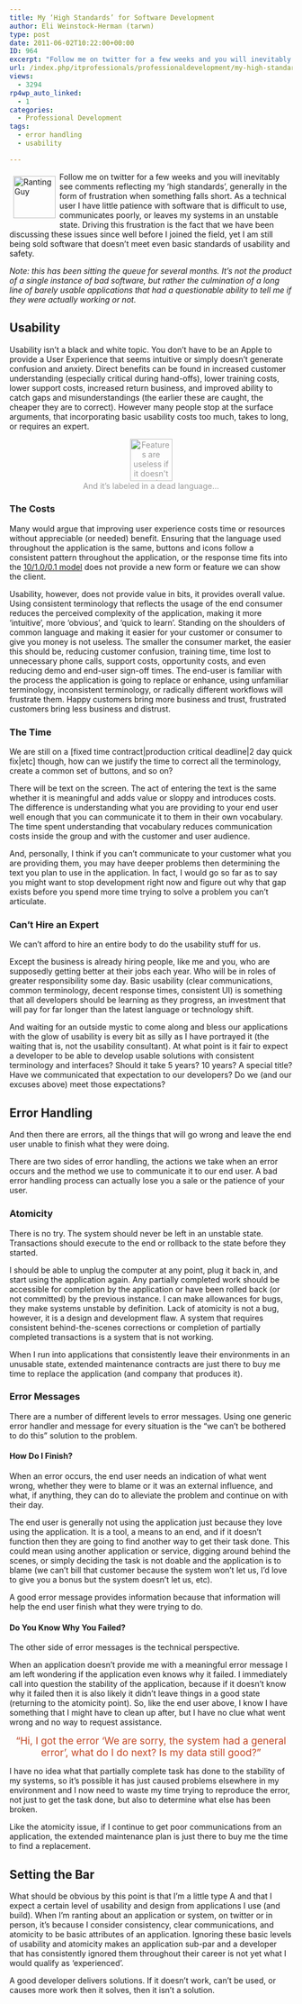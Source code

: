 ```yaml
---
title: My ‘High Standards’ for Software Development
author: Eli Weinstock-Herman (tarwn)
type: post
date: 2011-06-02T10:22:00+00:00
ID: 964
excerpt: "Follow me on twitter for a few weeks and you will inevitably see comments reflecting my 'high standards', generally in the form of frustration when something falls short. As a technical user I have little patience with software that is difficult to use, communicates poorly, or leaves my systems in an unstable state. Driving this frustration is the fact that we have been discussing these issues since well before I joined the field, yet I am still being sold software that doesn't meet even basic standards of usability and safety."
url: /index.php/itprofessionals/professionaldevelopment/my-high-standards-for-software/
views:
  - 3294
rp4wp_auto_linked:
  - 1
categories:
  - Professional Development
tags:
  - error handling
  - usability

---
```

<div style="float: left; margin: .5em;">
  <img src="http://tiernok.com/LTDBlog/rant.png" alt="Ranting Guy" style="height: 75px; " />
</div>

Follow me on twitter for a few weeks and you will inevitably see comments reflecting my &#8216;high standards&#8217;, generally in the form of frustration when something falls short. As a technical user I have little patience with software that is difficult to use, communicates poorly, or leaves my systems in an unstable state. Driving this frustration is the fact that we have been discussing these issues since well before I joined the field, yet I am still being sold software that doesn&#8217;t meet even basic standards of usability and safety.

_Note: this has been sitting the queue for several months. It&#8217;s not the product of a single instance of bad software, but rather the culmination of a long line of barely usable applications that had a questionable ability to tell me if they were actually working or not._

## Usability

Usability isn&#8217;t a black and white topic. You don&#8217;t have to be an Apple to provide a User Experience that seems intuitive or simply <span class="MT_under">doesn&#8217;t</span> generate confusion and anxiety. Direct benefits can be found in increased customer understanding (especially critical during hand-offs), lower training costs, lower support costs, increased return business, and improved ability to catch gaps and misunderstandings (the earlier these are caught, the cheaper they are to correct). However many people stop at the surface arguments, that incorporating basic usability costs too much, takes to long, or requires an expert.

<div style="text-align: center; color: #999999;">
  <img src="http://tiernok.com/LTDBlog/ExtraFeatures.png" alt="Features are useless if it doesn't work" style="height: 75px" /><br /> And it&#8217;s labeled in a dead language&#8230;
</div>

### The Costs

Many would argue that improving user experience costs time or resources without appreciable (or needed) benefit. Ensuring that the language used throughout the application is the same, buttons and icons follow a consistent pattern throughout the application, or the response time fits into the [10/1.0/0.1 model][1] does not provide a new form or feature we can show the client. 

Usability, however, does not provide value in bits, it provides overall value. Using consistent terminology that reflects the usage of the end consumer reduces the perceived complexity of the application, making it more &#8216;intuitive&#8217;, more &#8216;obvious&#8217;, and &#8216;quick to learn&#8217;. Standing on the shoulders of common language and making it easier for your customer or consumer to give you money is not useless. The smaller the consumer market, the easier this should be, reducing customer confusion, training time, time lost to unnecessary phone calls, support costs, opportunity costs, and even reducing demo and end-user sign-off times. The end-user is familiar with the process the application is going to replace or enhance, using unfamiliar terminology, inconsistent terminology, or radically different workflows will frustrate them. Happy customers bring more business and trust, frustrated customers bring less business and distrust.

### The Time

We are still on a [fixed time contract|production critical deadline|2 day quick fix|etc] though, how can we justify the time to correct all the terminology, create a common set of buttons, and so on? 

There will be text on the screen. The act of entering the text is the same whether it is meaningful and adds value or sloppy and introduces costs. The difference is understanding what you are providing to your end user well enough that you can communicate it to them in their own vocabulary. The time spent understanding that vocabulary reduces communication costs inside the group and with the customer and user audience. 

And, personally, I think if you can&#8217;t communicate to your customer what you are providing them, you may have deeper problems then determining the text you plan to use in the application. In fact, I would go so far as to say you might want to stop development right now and figure out why that gap exists before you spend more time trying to solve a problem you can&#8217;t articulate.

### Can&#8217;t Hire an Expert

We can&#8217;t afford to hire an entire body to do the usability stuff for us. 

Except the business is already hiring people, like me and you, who are supposedly getting better at their jobs each year. Who will be in roles of greater responsibility some day. Basic usability (clear communications, common terminology, decent response times, consistent UI) is something that all developers should be learning as they progress, an investment that will pay for far longer than the latest language or technology shift.

And waiting for an outside mystic to come along and bless our applications with the glow of usability is every bit as silly as I have portrayed it (the waiting that is, not the usability consultant). At what point is it fair to expect a developer to be able to develop usable solutions with consistent terminology and interfaces? Should it take 5 years? 10 years? A special title? Have we communicated that expectation to our developers? Do we (and our excuses above) meet those expectations?

## Error Handling

And then there are errors, all the things that will go wrong and leave the end user unable to finish what they were doing.

There are two sides of error handling, the actions we take when an error occurs and the method we use to communicate it to our end user. A bad error handling process can actually lose you a sale or the patience of your user. 

### Atomicity

There is no try. The system should never be left in an unstable state. Transactions should execute to the end or rollback to the state before they started. 

I should be able to unplug the computer at any point, plug it back in, and start using the application again. Any partially completed work should be accessible for completion by the application or have been rolled back (or not committed) by the previous instance. I can make allowances for bugs, they make systems unstable by definition. Lack of atomicity is not a bug, however, it is a design and development flaw. A system that requires consistent behind-the-scenes corrections or completion of partially completed transactions is a system that is not working. 

When I run into applications that consistently leave their environments in an unusable state, extended maintenance contracts are just there to buy me time to replace the application (and company that produces it).

### Error Messages

There are a number of different levels to error messages. Using one generic error handler and message for every situation is the &#8220;we can&#8217;t be bothered to do this&#8221; solution to the problem.

#### How Do I Finish?

When an error occurs, the end user needs an indication of what went wrong, whether they were to blame or it was an external influence, and what, if anything, they can do to alleviate the problem and continue on with their day. 

The end user is generally not using the application just because they love using the application. It is a tool, a means to an end, and if it doesn&#8217;t function then they are going to find another way to get their task done. This could mean using another application or service, digging around behind the scenes, or simply deciding the task is not doable and the application is to blame (we can&#8217;t bill that customer because the system won&#8217;t let us, I&#8217;d love to give you a bonus but the system doesn&#8217;t let us, etc).

A good error message provides information because that information will help the end user finish what they were trying to do.

#### Do You Know Why You Failed?

The other side of error messages is the technical perspective.

When an application doesn&#8217;t provide me with a meaningful error message I am left wondering if the application even knows why it failed. I immediately call into question the stability of the application, because if it doesn&#8217;t know why it failed then it is also likely it didn&#8217;t leave things in a good state (returning to the atomicity point). So, like the end user above, I know I have something that I might have to clean up after, but I have no clue what went wrong and no way to request assistance. 

<div style="text-align: center; color: #c04623; margin: .5em; font-size: 1.25em;">
  &#8220;Hi, I got the error &#8216;We are sorry, the system had a general error&#8217;, what do I do next? Is my data still good?&#8221;
</div>

I have no idea what that partially complete task has done to the stability of my systems, so it&#8217;s possible it has just caused problems elsewhere in my environment and I now need to waste my time trying to reproduce the error, not just to get the task done, but also to determine what else has been broken. 

Like the atomicity issue, if I continue to get poor communications from an application, the extended maintenance plan is just there to buy me the time to find a replacement.

## Setting the Bar

What should be obvious by this point is that I&#8217;m a little type A and that I expect a certain level of usability and design from applications I use (and build). When I&#8217;m ranting about an application or system, on twitter or in person, it&#8217;s because I consider consistency, clear communications, and atomicity to be basic attributes of an application. Ignoring these basic levels of usability and atomicity makes an application sub-par and a developer that has consistently ignored them throughout their career is not yet what I would qualify as &#8216;experienced&#8217;. 

A good developer delivers solutions. If it doesn&#8217;t work, can&#8217;t be used, or causes more work then it solves, then it isn&#8217;t a solution.

 [1]: http://www.useit.com/papers/responsetime.html "Response Times: The 3 Important Limits - Jakob Nielson"